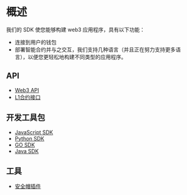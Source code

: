# 概述

我们的 SDK 使您能够构建 web3 应用程序，具有以下功能：

- 连接到用户的钱包
- 部署智能合约并与之交互，我们支持几种语言（并且正在努力支持更多语言），以便您更轻松地构建不同类型的应用程序。

## API

- [Web3 API](./api.md)
- [L1合约接口](./contracts.md)

## 开发工具包

- [JavaScript SDK](./js)
- [Python SDK](./python/getting-started.md)
- [GO SDK](./go/getting-started.md)
- [Java SDK](./java/getting-started.md)

## 工具

- [安全帽插件](./hardhat)